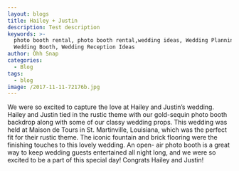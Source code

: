 ```yaml
---
layout: blogs
title: Hailey + Justin
description: Test description
keywords: >-
  photo booth rental, photo booth rental,wedding ideas, Wedding Planning,
  Wedding Booth, Wedding Reception Ideas
author: Ohh Snap
categories:
  - Blog
tags:
  - blog
image: /2017-11-11-72176b.jpg
---
```

We were so excited to capture the love at Hailey and Justin’s wedding. Hailey and Justin tied in the rustic theme with our gold-sequin photo booth backdrop along with some of our classy wedding props. This wedding was held at Maison de Tours in St. Martinville, Louisiana, which was the perfect fit for their rustic theme. The iconic fountain and brick flooring were the finishing touches to this lovely wedding. An open- air photo booth is a great way to keep wedding guests entertained all night long, and we were so excited to be a part of this special day\! Congrats Hailey and Justin\!
